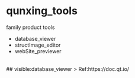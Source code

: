 # qunxing_tools
family product tools
- database_viewer
- structImage_editor
- webSite_previewer
<br>
## visible:database_viewer
> Ref:https://doc.qt.io/
